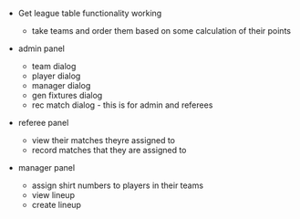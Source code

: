 - Get league table functionality working
	- take teams and order them based on some calculation of their points

- admin panel
	- team dialog
	- player dialog
	- manager dialog
	- gen fixtures dialog
	- rec match dialog - this is for admin and referees

- referee panel
	- view their matches theyre assigned to
	- record matches that they are assigned to

- manager panel
	- assign shirt numbers to players in their teams
	- view lineup
	- create lineup